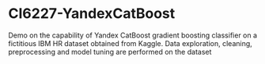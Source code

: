 # CI6227-YandexCatBoost
Demo on the capability of Yandex CatBoost gradient boosting classifier on a fictitious IBM HR dataset obtained from Kaggle. Data exploration, cleaning, preprocessing and model tuning are performed on the dataset
